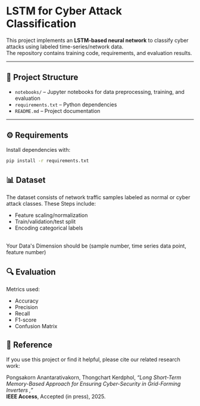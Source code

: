 
# LSTM for Cyber Attack Classification

This project implements an **LSTM-based neural network** to classify cyber attacks using labeled time-series/network data.  
The repository contains training code, requirements, and evaluation results.

---

## 📂 Project Structure
- `notebooks/` – Jupyter notebooks for data preprocessing, training, and evaluation  
- `requirements.txt` – Python dependencies  
- `README.md` – Project documentation  

---

## ⚙️ Requirements

Install dependencies with:

```bash
pip install -r requirements.txt
```
## 📊 Dataset

The dataset consists of network traffic samples labeled as normal or cyber attack classes. These Steps include:
- Feature scaling/normalization
- Train/validation/test split
- Encoding categorical labels <br>
<br>
Your Data's Dimension should be (sample number, time series data point, feature number)

## 🔍 Evaluation
Metrics used:
- Accuracy
- Precision
- Recall
- F1-score
- Confusion Matrix
## 📖 Reference

If you use this project or find it helpful, please cite our related research work:

Pongsakorn Anantarativakorn, Thongchart Kerdphol, *“Long Short-Term Memory-Based Approach for Ensuring Cyber-Security in Grid-Forming Inverters ,”*  
**IEEE Access**, Accepted (in press), 2025.
